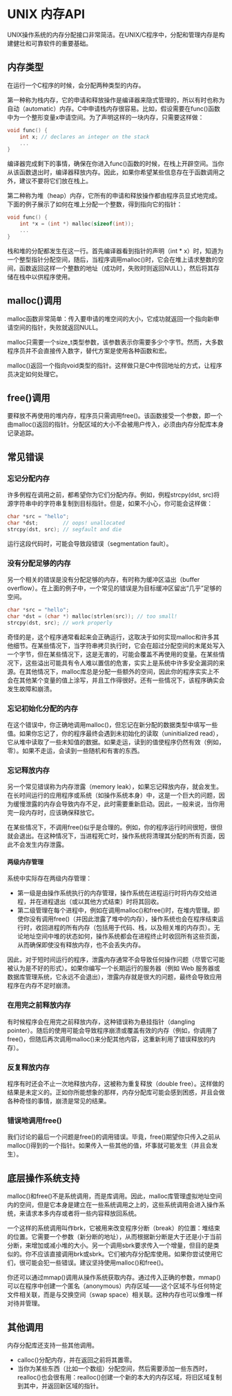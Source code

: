 # UNIX 内存API

UNIX操作系统的内存分配接口非常简洁。在UNIX/C程序中，分配和管理内存是构建健壮和可靠软件的重要基础。

## 内存类型

在运行一个C程序的时候，会分配两种类型的内存。

第一种称为栈内存，它的申请和释放操作是编译器来隐式管理的，所以有时也称为自动（automatic）内存。C中申请栈内存很容易。比如，假设需要在func()函数中为一个整形变量x申请空间。为了声明这样的一块内存，只需要这样做：

```c
void func() {
    int x; // declares an integer on the stack
    ...
}
```

编译器完成剩下的事情，确保在你进入func()函数的时候，在栈上开辟空间。当你从该函数退出时，编译器释放内存。因此，如果你希望某些信息存在于函数调用之外，建议不要将它们放在栈上。

第二种称为堆（heap）内存，它所有的申请和释放操作都由程序员显式地完成。下面的例子展示了如何在堆上分配一个整数，得到指向它的指针：

```c
void func() {
    int *x = (int *) malloc(sizeof(int));
    ...
}
```

栈和堆的分配都发生在这一行。首先编译器看到指针的声明（int * x）时，知道为一个整型指针分配空间，随后，当程序调用malloc()时，它会在堆上请求整数的空间，函数返回这样一个整数的地址（成功时，失败时则返回NULL），然后将其存储在栈中以供程序使用。

## malloc()调用

malloc函数非常简单：传入要申请的堆空间的大小，它成功就返回一个指向新申请空间的指针，失败就返回NULL。

malloc只需要一个size_t类型参数，该参数表示你需要多少个字节。然而，大多数程序员并不会直接传入数字，替代方案是使用各种函数和宏。

malloc()返回一个指向void类型的指针。这样做只是C中传回地址的方式，让程序员决定如何处理它。

## free()调用

要释放不再使用的堆内存，程序员只需调用free()。该函数接受一个参数，即一个由malloc()返回的指针。分配区域的大小不会被用户传入，必须由内存分配库本身记录追踪。

## 常见错误

### 忘记分配内存

许多例程在调用之前，都希望你为它们分配内存。例如，例程strcpy(dst, src)将源字符串中的字符串复制到目标指针。但是，如果不小心，你可能会这样做：

```c
char *src = "hello";
char *dst;        // oops! unallocated
strcpy(dst, src); // segfault and die
```

运行这段代码时，可能会导致段错误（segmentation fault）。

### 没有分配足够的内存

另一个相关的错误是没有分配足够的内存，有时称为缓冲区溢出（buffer overflow）。在上面的例子中，一个常见的错误是为目标缓冲区留出“几乎”足够的空间。

```c
char *src = "hello";
char *dst = (char *) malloc(strlen(src)); // too small!
strcpy(dst, src); // work properly
```

奇怪的是，这个程序通常看起来会正确运行，这取决于如何实现malloc和许多其他细节。在某些情况下，当字符串拷贝执行时，它会在超过分配空间的末尾处写入一个字节，但在某些情况下，这是无害的，可能会覆盖不再使用的变量。在某些情况下，这些溢出可能具有令人难以置信的危害，实实上是系统中许多安全漏洞的来源。在其他情况下，malloc库总是分配一些额外的空间，因此你的程序实实上不会在其他某个变量的值上涂写，并且工作得很好。还有一些情况下，该程序确实会发生故障和崩溃。

### 忘记初始化分配的内存

在这个错误中，你正确地调用malloc()，但忘记在新分配的数据类型中填写一些值。如果你忘记了，你的程序最终会遇到未初始化的读取（uninitialized read），它从堆中读取了一些未知值的数据。如果走运，读到的值使程序仍然有效（例如，零）。如果不走运，会读到一些随机和有害的东西。

### 忘记释放内存

另一个常见错误称为内存泄露（memory leak），如果忘记释放内存，就会发生。在长时间运行的应用程序或系统（如操作系统本身）中，这是一个巨大的问题，因为缓慢泄露的内存会导致内存不足，此时需要重新启动。因此，一般来说，当你用完一段内存时，应该确保释放它。

在某些情况下，不调用free()似乎是合理的。例如，你的程序运行时间很短，很但就会退出。在这种情况下，当进程死亡时，操作系统将清理其分配的所有页面，因此不会发生内存泄露。

#### 两级内存管理

系统中实际存在两级内存管理：

* 第一级是由操作系统执行的内存管理，操作系统在进程运行时将内存交给进程，并在进程退出（或以其他方式结束）时将其回收。
* 第二级管理在每个进程中，例如在调用malloc()和free()时，在堆内管理。即使你没有调用free()（并因此泄露了堆中的内存），操作系统也会在程序结束运行时，收回进程的所有内存（包括用于代码、栈，以及相关堆的内存页）。无论地址空间中堆的状态如何，操作系统都会在进程终止时收回所有这些页面，从而确保即使没有释放内存，也不会丢失内存。

因此，对于短时间运行的程序，泄露内存通常不会导致任何操作问题（尽管它可能被认为是不好的形式）。如果你编写一个长期运行的服务器（例如 Web 服务器或数据库管理系统，它永远不会退出），泄露内存就是很大的问题，最终会导致应用程序在内存不足时崩溃。

### 在用完之前释放内存

有时候程序会在用完之前释放内存，这种错误称为悬挂指针（dangling pointer）。随后的使用可能会导致程序崩溃或覆盖有效的内存（例如，你调用了free()，但随后再次调用malloc()来分配其他内容，这重新利用了错误释放的内存）。

### 反复释放内存

程序有时还会不止一次地释放内存，这被称为重复释放（double free）。这样做的结果是未定义的。正如你所能想象的那样，内存分配库可能会感到困惑，并且会做各种奇怪的事情，崩溃是常见的结果。

### 错误地调用free()

我们讨论的最后一个问题是free()的调用错误。毕竟，free()期望你只传入之前从malloc()得到的一个指针。如果传入一些其他的值，坏事就可能发生（并且会发生）。

## 底层操作系统支持

malloc()和free()不是系统调用，而是库调用。因此，malloc库管理虚拟地址空间内的空间，但是它本身是建立在一些系统调用之上的，这些系统调用会进入操作系统，来请求本多内存或者将一些内容释放回系统。

一个这样的系统调用叫作brk，它被用来改变程序分断（break）的位置：堆结束的位置。它需要一个参数（新分断的地址），从而根据新分断是大于还是小于当前分断，来增加或减小堆的大小。另一个调用sbrk要求传入一个增量，但目的是类似的。你不应该直接调用brk或sbrk。它们被内存分配库使用。如果你尝试使用它们，很可能会犯一些错误。建议坚持使用malloc()和free()。

你还可以通过mmap()调用从操作系统获取内存。通过传入正确的参数，mmap()可以在程序中创建一个匿名（anonymous）内存区域——这个区域不与任何特定文件相关联，而是与交换空间（swap space）相关联。这种内存也可以像堆一样对待并管理。

## 其他调用

内存分配库还支持一些其他调用。

* calloc()分配内存，并在返回之前将其置零。
* 当你为某些东西（比如一个数组）分配空间，然后需要添加一些东西时，realloc()也会很有用：realloc()创建一个新的本大的内存区域，将旧区域复制到其中，并返回新区域的指针。